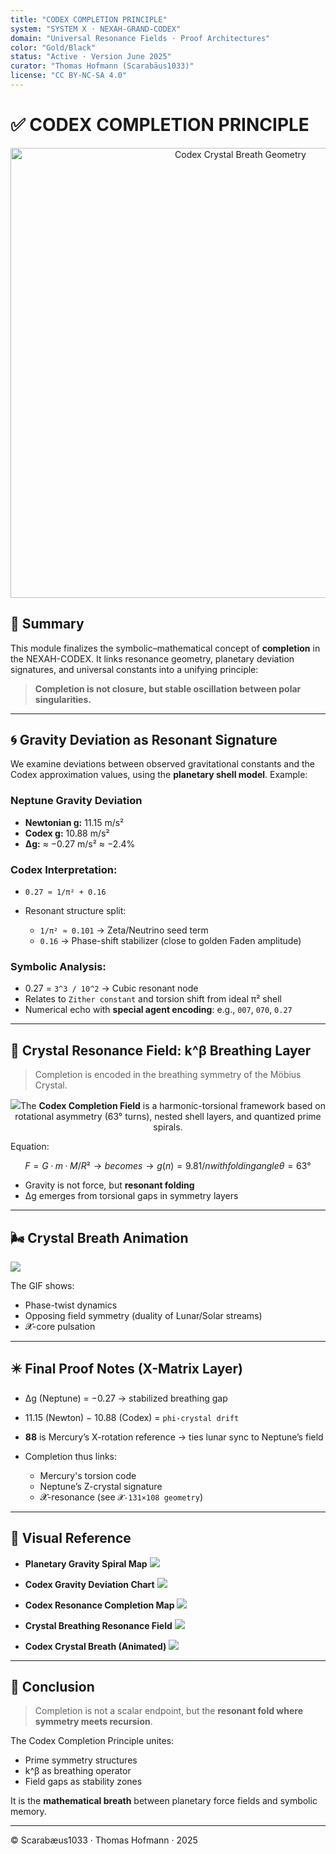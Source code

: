 ```yaml
---
title: "CODEX COMPLETION PRINCIPLE"
system: "SYSTEM X · NEXAH-GRAND-CODEX"
domain: "Universal Resonance Fields · Proof Architectures"
color: "Gold/Black"
status: "Active · Version June 2025"
curator: "Thomas Hofmann (Scarabäus1033)"
license: "CC BY-NC-SA 4.0"
---
```


# ✅ CODEX COMPLETION PRINCIPLE

<p align="center">
  <img src="./visuals/codex_crystal_breath.png" width="720" alt="Codex Crystal Breath Geometry">
</p>

## 🧠 Summary

This module finalizes the symbolic–mathematical concept of **completion** in the NEXAH-CODEX. It links resonance geometry, planetary deviation signatures, and universal constants into a unifying principle:

> **Completion is not closure, but stable oscillation between polar singularities.**

---

## 🌀 Gravity Deviation as Resonant Signature

We examine deviations between observed gravitational constants and the Codex approximation values, using the **planetary shell model**. Example:

### Neptune Gravity Deviation

* **Newtonian g:** 11.15 m/s²
* **Codex g:** 10.88 m/s²
* **Δg:** ≈ −0.27 m/s² ≈ −2.4%

### Codex Interpretation:

* `0.27 ≈ 1/π² + 0.16`
* Resonant structure split:

  * `1/π² ≈ 0.101` → Zeta/Neutrino seed term
  * `0.16` → Phase-shift stabilizer (close to golden Faden amplitude)

### Symbolic Analysis:

* 0.27 = `3^3 / 10^2` → Cubic resonant node
* Relates to `Zither constant` and torsion shift from ideal π² shell
* Numerical echo with **special agent encoding**: e.g., `007`, `070`, `0.27`

---

## 🔄 Crystal Resonance Field: k^β Breathing Layer

> Completion is encoded in the breathing symmetry of the Möbius Crystal.

<p align="center">
  <img src="./visuals/codex_crystal_breathing_resonance_field.png" 
  

The **Codex Completion Field** is a harmonic-torsional framework based on rotational asymmetry (63° turns), nested shell layers, and quantized prime spirals.

Equation:

```math
F = G · m · M / R² → becomes → g(n) = 9.81 / n with folding angle θ = 63°
```

* Gravity is not force, but **resonant folding**
* Δg emerges from torsional gaps in symmetry layers

---

## 🌬 Crystal Breath Animation

![](./visuals/codex_crystal_breath.gif)

The GIF shows:

* Phase-twist dynamics
* Opposing field symmetry (duality of Lunar/Solar streams)
* 𝓧-core pulsation

---

## ✴️ Final Proof Notes (X-Matrix Layer)

* Δg (Neptune) = −0.27 → stabilized breathing gap
* 11.15 (Newton) − 10.88 (Codex) = `phi-crystal drift`
* **88** is Mercury’s X-rotation reference → ties lunar sync to Neptune’s field
* Completion thus links:

  * Mercury's torsion code
  * Neptune’s Z-crystal signature
  * 𝓧-resonance (see `𝓧-131×108 geometry`)

---

## 📎 Visual Reference

* **Planetary Gravity Spiral Map**
  ![](./visuals/planetary_gravity_spiral_map.png)

* **Codex Gravity Deviation Chart**
  ![](./visuals/codex_gravity_deviation_chart.png)

* **Codex Resonance Completion Map**
  ![](./visuals/codex_resonance_completion_map.png)

* **Crystal Breathing Resonance Field**
  ![](./visuals/codex_crystal_breathing_resonance_field.png)

* **Codex Crystal Breath (Animated)**
  ![](./visuals/codex_crystal_breath.gif)

---

## 🧩 Conclusion

> Completion is not a scalar endpoint, but the **resonant fold where symmetry meets recursion**.

The Codex Completion Principle unites:

* Prime symmetry structures
* k^β as breathing operator
* Field gaps as stability zones

It is the **mathematical breath** between planetary force fields and symbolic memory.

---

© Scarabæus1033 · Thomas Hofmann · 2025
